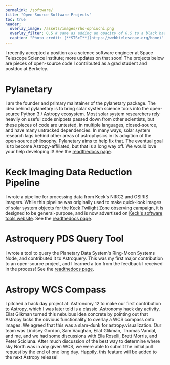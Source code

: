```yaml
---
permalink: /software/
title: "Open-Source Software Projects"
toc: true
header:
  overlay_image: /assets/images/rho-ophiuchi.png
  overlay_filter: 0.5 # same as adding an opacity of 0.5 to a black background
  caption: "Photo credit: [**STScI**](https://webbtelescope.org/home)"
---
```


I recently accepted a position as a science software engineer at Space Telescope Science Institute; more updates on that soon! The projects below are pieces of open-source code I contributed as a grad student and postdoc at Berkeley.

# Pylanetary

I am the founder and primary maintainer of the pylanetary package. 
The idea behind pylanetary is to bring solar system science tools into 
the open-source Python 3 / Astropy ecosystem. Most solar system researchers 
rely heavily on useful code snippets passed down from other scientists, 
but these pieces of code are untested, in multiple languages, closed-source, 
and have many untracked dependencies. In many ways, solar system research lags
behind other areas of astrophysics in its adoption of the open-source philosophy.
Pylanetary aims to help fix that.
The eventual goal is to become Astropy-affiliated, but that is a long way off. 
We would love your help developing it!
See the [readthedocs page](https://pylanetary.readthedocs.io/en/latest/).

# Keck Imaging Data Reduction Pipeline

I wrote a pipeline for processing data from Keck's NIRC2 and OSIRIS imagers.
While this pipeline was originally used to make quick-look images of solar system
objects for the [Keck Twilight Zone observing campaign](https://www2.keck.hawaii.edu/inst/tda/TwilightZone.html#), it is designed to be
general-purpose, and is now advertised on [Keck's software tools website](link).
See the [readthedocs page](https://nirc2-reduce.readthedocs.io/en/latest/?badge=latest).


# Astroquery PDS Query Tool

I wrote a tool to query the Planetary Data System's Ring-Moon Systems Node, and contributed it to Astroquery. This was my first major contribution to an open-source project, and I learned a ton from the feedback I received in the process!
See the [readthedocs page](https://astroquery.readthedocs.io/en/latest/solarsystem/pds/pds.html).


# Astropy WCS Compass

I pitched a hack day project at .Astronomy 12 to make our first contribution to Astropy, which I was later told is a classic .Astronomy hack day activity. Eilat Glikman turned this nebulous idea concrete by pointing out that Astropy lacks the obvious functionality to overlay a WCS compass onto images. We agreed that this was a slam-dunk for astropy.visualization. Our team was Lindsey Gordon, Sam Vaughan, Eilat Glikman, Thomas Vandal, and me, and we had some discussions with Ella Roselli, Brett Morris, and Peter Scicluna. After much discussion of the best way to determine where sky North was in any given WCS, we were able to submit the initial pull request by the end of one long day. Happily, this feature will be added to the next Astropy release!

